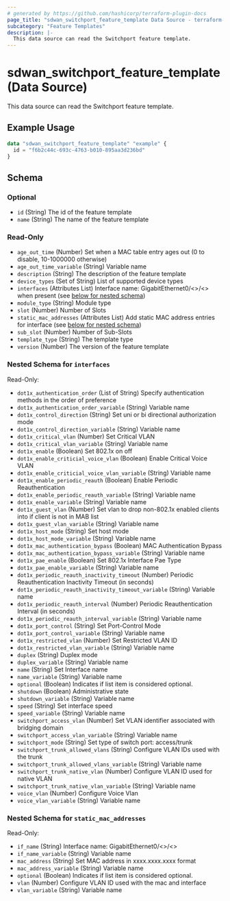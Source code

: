 ```yaml
---
# generated by https://github.com/hashicorp/terraform-plugin-docs
page_title: "sdwan_switchport_feature_template Data Source - terraform-provider-sdwan"
subcategory: "Feature Templates"
description: |-
  This data source can read the Switchport feature template.
---
```


# sdwan_switchport_feature_template (Data Source)

This data source can read the Switchport feature template.

## Example Usage

```terraform
data "sdwan_switchport_feature_template" "example" {
  id = "f6b2c44c-693c-4763-b010-895aa3d236bd"
}
```

<!-- schema generated by tfplugindocs -->
## Schema

### Optional

- `id` (String) The id of the feature template
- `name` (String) The name of the feature template

### Read-Only

- `age_out_time` (Number) Set when a MAC table entry ages out (0 to disable, 10-1000000 otherwise)
- `age_out_time_variable` (String) Variable name
- `description` (String) The description of the feature template
- `device_types` (Set of String) List of supported device types
- `interfaces` (Attributes List) Interface name: GigabitEthernet0/<>/<> when present (see [below for nested schema](#nestedatt--interfaces))
- `module_type` (String) Module type
- `slot` (Number) Number of Slots
- `static_mac_addresses` (Attributes List) Add static MAC address entries for interface (see [below for nested schema](#nestedatt--static_mac_addresses))
- `sub_slot` (Number) Number of Sub-Slots
- `template_type` (String) The template type
- `version` (Number) The version of the feature template

<a id="nestedatt--interfaces"></a>
### Nested Schema for `interfaces`

Read-Only:

- `dot1x_authentication_order` (List of String) Specify authentication methods in the order of preference
- `dot1x_authentication_order_variable` (String) Variable name
- `dot1x_control_direction` (String) Set uni or bi directional authorization mode
- `dot1x_control_direction_variable` (String) Variable name
- `dot1x_critical_vlan` (Number) Set Critical VLAN
- `dot1x_critical_vlan_variable` (String) Variable name
- `dot1x_enable` (Boolean) Set 802.1x on off
- `dot1x_enable_criticial_voice_vlan` (Boolean) Enable Critical Voice VLAN
- `dot1x_enable_criticial_voice_vlan_variable` (String) Variable name
- `dot1x_enable_periodic_reauth` (Boolean) Enable Periodic Reauthentication
- `dot1x_enable_periodic_reauth_variable` (String) Variable name
- `dot1x_enable_variable` (String) Variable name
- `dot1x_guest_vlan` (Number) Set vlan to drop non-802.1x enabled clients into if client is not in MAB list
- `dot1x_guest_vlan_variable` (String) Variable name
- `dot1x_host_mode` (String) Set host mode
- `dot1x_host_mode_variable` (String) Variable name
- `dot1x_mac_authentication_bypass` (Boolean) MAC Authentication Bypass
- `dot1x_mac_authentication_bypass_variable` (String) Variable name
- `dot1x_pae_enable` (Boolean) Set 802.1x Interface Pae Type
- `dot1x_pae_enable_variable` (String) Variable name
- `dot1x_periodic_reauth_inactivity_timeout` (Number) Periodic Reauthentication Inactivity Timeout (in seconds)
- `dot1x_periodic_reauth_inactivity_timeout_variable` (String) Variable name
- `dot1x_periodic_reauth_interval` (Number) Periodic Reauthentication Interval (in seconds)
- `dot1x_periodic_reauth_interval_variable` (String) Variable name
- `dot1x_port_control` (String) Set Port-Control Mode
- `dot1x_port_control_variable` (String) Variable name
- `dot1x_restricted_vlan` (Number) Set Restricted VLAN ID
- `dot1x_restricted_vlan_variable` (String) Variable name
- `duplex` (String) Duplex mode
- `duplex_variable` (String) Variable name
- `name` (String) Set Interface name
- `name_variable` (String) Variable name
- `optional` (Boolean) Indicates if list item is considered optional.
- `shutdown` (Boolean) Administrative state
- `shutdown_variable` (String) Variable name
- `speed` (String) Set interface speed
- `speed_variable` (String) Variable name
- `switchport_access_vlan` (Number) Set VLAN identifier associated with bridging domain
- `switchport_access_vlan_variable` (String) Variable name
- `switchport_mode` (String) Set type of switch port: access/trunk
- `switchport_trunk_allowed_vlans` (String) Configure VLAN IDs used with the trunk
- `switchport_trunk_allowed_vlans_variable` (String) Variable name
- `switchport_trunk_native_vlan` (Number) Configure VLAN ID used for native VLAN
- `switchport_trunk_native_vlan_variable` (String) Variable name
- `voice_vlan` (Number) Configure Voice Vlan
- `voice_vlan_variable` (String) Variable name


<a id="nestedatt--static_mac_addresses"></a>
### Nested Schema for `static_mac_addresses`

Read-Only:

- `if_name` (String) Interface name: GigabitEthernet0/<>/<>
- `if_name_variable` (String) Variable name
- `mac_address` (String) Set MAC address in xxxx.xxxx.xxxx format
- `mac_address_variable` (String) Variable name
- `optional` (Boolean) Indicates if list item is considered optional.
- `vlan` (Number) Configure VLAN ID used with the mac and interface
- `vlan_variable` (String) Variable name

